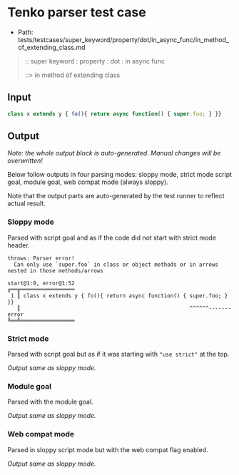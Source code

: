 # Tenko parser test case

- Path: tests/testcases/super_keyword/property/dot/in_async_func/in_method_of_extending_class.md

> :: super keyword : property : dot : in async func
>
> ::> in method of extending class

## Input

`````js
class x extends y { fo(){ return async function() { super.foo; } }}
`````

## Output

_Note: the whole output block is auto-generated. Manual changes will be overwritten!_

Below follow outputs in four parsing modes: sloppy mode, strict mode script goal, module goal, web compat mode (always sloppy).

Note that the output parts are auto-generated by the test runner to reflect actual result.

### Sloppy mode

Parsed with script goal and as if the code did not start with strict mode header.

`````
throws: Parser error!
  Can only use `super.foo` in class or object methods or in arrows nested in those methods/arrows

start@1:0, error@1:52
╔══╦═════════════════
 1 ║ class x extends y { fo(){ return async function() { super.foo; } }}
   ║                                                     ^^^^^^------- error
╚══╩═════════════════

`````

### Strict mode

Parsed with script goal but as if it was starting with `"use strict"` at the top.

_Output same as sloppy mode._

### Module goal

Parsed with the module goal.

_Output same as sloppy mode._

### Web compat mode

Parsed in sloppy script mode but with the web compat flag enabled.

_Output same as sloppy mode._
